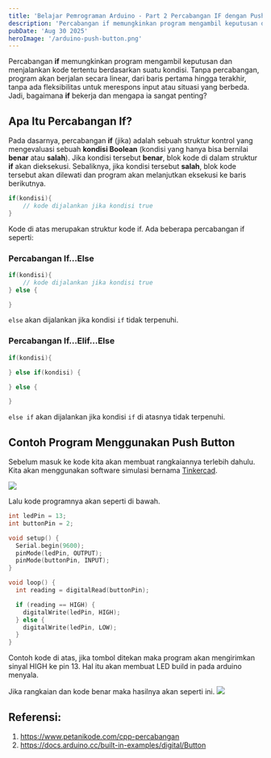 ```yaml
---
title: 'Belajar Pemrograman Arduino - Part 2 Percabangan IF dengan Push Button'
description: 'Percabangan if memungkinkan program mengambil keputusan dan menjalankan kode tertentu berdasarkan suatu kondisi. Tanpa percabangan, program akan berjalan secara linear, dari baris pertama hingga terakhir, tanpa ada fleksibilitas untuk merespons input atau situasi yang berbeda.'
pubDate: 'Aug 30 2025'
heroImage: '/arduino-push-button.png'
---
```


Percabangan **if** memungkinkan program mengambil keputusan dan menjalankan kode tertentu berdasarkan suatu kondisi. Tanpa percabangan, program akan berjalan secara linear, dari baris pertama hingga terakhir, tanpa ada fleksibilitas untuk merespons input atau situasi yang berbeda. Jadi, bagaimana **if** bekerja dan mengapa ia sangat penting?

## Apa Itu Percabangan If?

Pada dasarnya, percabangan **if** (jika) adalah sebuah struktur kontrol yang mengevaluasi sebuah **kondisi Boolean** (kondisi yang hanya bisa bernilai **benar** atau **salah**). Jika kondisi tersebut **benar**, blok kode di dalam struktur **if** akan dieksekusi. Sebaliknya, jika kondisi tersebut **salah**, blok kode tersebut akan dilewati dan program akan melanjutkan eksekusi ke baris berikutnya.

```cpp
if(kondisi){
	// kode dijalankan jika kondisi true
}
```

Kode di atas merupakan struktur kode if. Ada beberapa percabangan if seperti:

### Percabangan If...Else
```cpp
if(kondisi){
	// kode dijalankan jika kondisi true
} else {

}
```

`else` akan dijalankan jika kondisi `if` tidak terpenuhi.

### Percabangan If...Elif...Else
```cpp
if(kondisi){

} else if(kondisi) {

} else {

}
```

`else if` akan dijalankan jika kondisi `if` di atasnya tidak terpenuhi.

## Contoh Program Menggunakan Push Button

Sebelum masuk ke kode kita akan membuat rangkaiannya terlebih dahulu. Kita akan menggunakan software simulasi bernama [Tinkercad](https://www.tinkercad.com).

![](/arduino-push-button.png)

Lalu kode programnya akan seperti di bawah.

```cpp
int ledPin = 13;
int buttonPin = 2;

void setup() {
  Serial.begin(9600);
  pinMode(ledPin, OUTPUT);
  pinMode(buttonPin, INPUT);
}

void loop() {
  int reading = digitalRead(buttonPin);

  if (reading == HIGH) {
    digitalWrite(ledPin, HIGH);
  } else {
    digitalWrite(ledPin, LOW);
  }
}
```

Contoh kode di atas, jika tombol ditekan maka program akan mengirimkan sinyal HIGH ke pin 13. Hal itu akan membuat LED build in pada arduino menyala.

Jika rangkaian dan kode benar maka hasilnya akan seperti ini.
![](/arduino-push-button-animation.gif)


## Referensi:
1. https://www.petanikode.com/cpp-percabangan
2. https://docs.arduino.cc/built-in-examples/digital/Button
